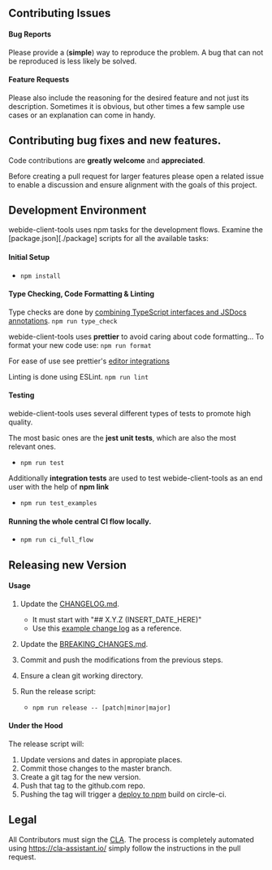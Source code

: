 ## Contributing Issues

#### Bug Reports

Please provide a (**simple**) way to reproduce the problem.
A bug that can not be reproduced is less likely be solved.

#### Feature Requests

Please also include the reasoning for the desired feature and not just its description.
Sometimes it is obvious, but other times a few sample use cases or an explanation
can come in handy.

## Contributing bug fixes and new features.

Code contributions are **greatly welcome** and **appreciated**.

Before creating a pull request for larger features please open a related issue
to enable a discussion and ensure alignment with the goals of this project.

## Development Environment

webide-client-tools uses npm tasks for the development flows.
Examine the [package.json][./package] scripts for all the available tasks:

#### Initial Setup

- `npm install`

#### Type Checking, Code Formatting & Linting

Type checks are done by [combining TypeScript interfaces and JSDocs annotations](https://github.com/bd82/typescript_for_public_apis).
`npm run type_check`

webide-client-tools uses **prettier** to avoid caring about code formatting...
To format your new code use:
`npm run format`

For ease of use see prettier's [editor integrations](https://prettier.io/docs/en/editors.html)

Linting is done using ESLint.
`npm run lint`

#### Testing

webide-client-tools uses several different types of tests to promote high quality.

The most basic ones are the **jest unit tests**, which are also the most relevant ones.

- `npm run test`

Additionally **integration tests** are used to test webide-client-tools as an end user with the help of **npm link**

- `npm run test_examples`

#### Running the whole central CI flow locally.

- `npm run ci_full_flow`

## Releasing new Version

#### Usage

1.  Update the [CHANGELOG.md](./docs/changes/CHANGELOG.md).

    - It must start with "## X.Y.Z (INSERT_DATE_HERE)"
    - Use this [example change log](https://github.com/SAP/chevrotain/blob/master/docs/changes/CHANGELOG.md) as a reference.

2.  Update the [BREAKING_CHANGES.md](./docs/changes/BREAKING_CHANGES.md).

3.  Commit and push the modifications from the previous steps.

4.  Ensure a clean git working directory.

5.  Run the release script:
    - `npm run release -- [patch|minor|major]`

#### Under the Hood

The release script will:

1.  Update versions and dates in appropiate places.
2.  Commit those changes to the master branch.
3.  Create a git tag for the new version.
4.  Push that tag to the github.com repo.
5.  Pushing the tag will trigger a [deploy to npm](https://circleci.com/docs/1.0/npm-continuous-deployment/) build on circle-ci.

## Legal

All Contributors must sign the [CLA][cla].
The process is completely automated using https://cla-assistant.io/
simply follow the instructions in the pull request.

[cla]: https://cla-assistant.io/SAP/webide-client-tools
